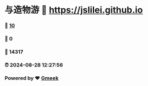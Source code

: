 # 与造物游 :link: https://jslilei.github.io 
### :page_facing_up: [10](https://jslilei.github.io/tag.html) 
### :speech_balloon: 0 
### :hibiscus: 14317 
### :alarm_clock: 2024-08-28 12:27:56 
### Powered by :heart: [Gmeek](https://github.com/Meekdai/Gmeek)
